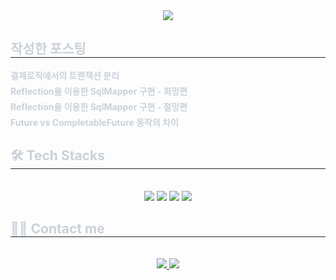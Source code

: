 <div align="center">
    <img src="https://capsule-render.vercel.app/api?type=waving&color=gradient&height=180&text=kwanse&animation=fadeIn&fontColor=d9cafe&fontSize=90" />
</div>
<div style="text-align: left;"> 
    <h2 style="border-bottom: 1px solid #21262d; color: #c9d1d9;"> 작성한 포스팅 </h2>  
    <ul style="font-weight: 700; font-size: 15px; text-align: left; color: #c9d1d9; list-style-type: none; padding-left: 0;">
        <li style="margin: 5px 0;"> <a href="https://khan-0103.tistory.com/37" style="color: #c9d1d9; font-size: 14px; text-decoration: none; font-weight: bold;">결제로직에서의 트랜잭션 분리</a></li>
        <li style="margin: 5px 0;"> <a href="https://khan-0103.tistory.com/24" style="color: #c9d1d9; font-size: 14px; text-decoration: none; font-weight: bold;">Reflection을 이용한 SqlMapper 구현 - 희망편</a></li>
        <li style="margin: 5px 0;"> <a href="https://khan-0103.tistory.com/26" style="color: #c9d1d9; font-size: 14px; text-decoration: none; font-weight: bold;">Reflection을 이용한 SqlMapper 구현 - 절망편</a></li>
        <li style="margin: 5px 0;"> <a href="https://khan-0103.tistory.com/21" style="color: #c9d1d9; font-size: 14px; text-decoration: none; font-weight: bold;">Future vs CompletableFuture 동작의 차이</a></li>
    </ul>
</div>
<div style="text-align: left;">
    <h2 style="border-bottom: 1px solid #21262d; color: #c9d1d9;"> 🛠️ Tech Stacks </h2>
    <div style="text-align: left; margin-bottom: 10px;">
    </div>
    <br>
    <div align="center"> 
        <img src="https://img.shields.io/badge/Java-007396?style=for-the-badge&logo=Java&logoColor=white">
        <img src="https://img.shields.io/badge/Spring-6DB33F?style=for-the-badge&logo=Spring&logoColor=white">
        <img src="https://img.shields.io/badge/Spring Boot-6DB33F?style=for-the-badge&logo=Spring Boot&logoColor=white">
        <img src="https://img.shields.io/badge/MySQL-4479A1?style=for-the-badge&logo=MySQL&logoColor=white">
    </div>
</div>
<div style="text-align: left;">
    <h2 style="border-bottom: 1px solid #21262d; color: #c9d1d9;"> 🧑‍💻 Contact me </h2> <br> 
    <div align="center"> 
        <a href="https://khan-0103.tistory.com"> 
            <img src="https://img.shields.io/badge/Tistory-000000?style=for-the-badge&logo=Tistory&logoColor=white&link=https://khan-0103.tistory.com"> 
        </a>
        <a href="mailto:khan67781397@gmail.com"> 
            <img src="https://img.shields.io/badge/Gmail-EA4335?style=for-the-badge&logo=Gmail&logoColor=white&link=mailto:khan67781397@gmail.com"> 
        </a>
    </div>
    <br>
    <div align="center"></div> 
</div>
